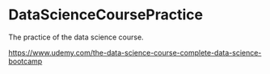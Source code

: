 # DataScienceCoursePractice

The practice of the data science course.

https://www.udemy.com/the-data-science-course-complete-data-science-bootcamp